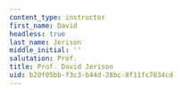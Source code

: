 ```yaml
---
content_type: instructor
first_name: David
headless: true
last_name: Jerison
middle_initial: ''
salutation: Prof.
title: Prof. David Jerison
uid: b28f05bb-f3c3-b44d-28bc-8f11fc7834cd
---
```

